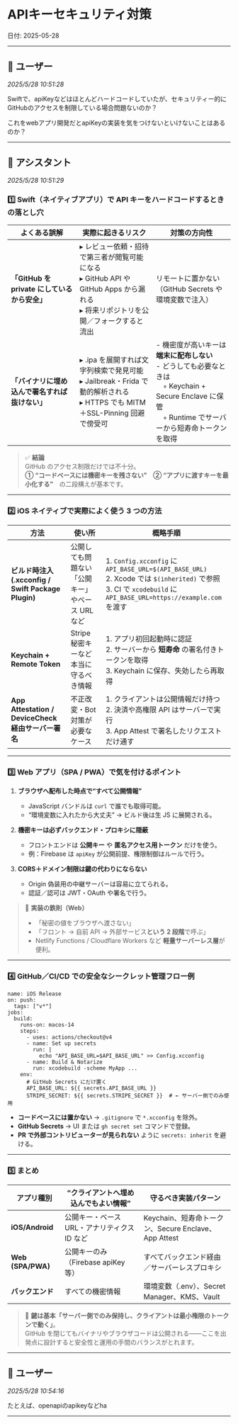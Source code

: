 # APIキーセキュリティ対策

日付: 2025-05-28

---

## 👤 ユーザー
*2025/5/28 10:51:28*

Swiftで、apiKeyなどはほとんどハードコードしていたが、セキュリティー的にGitHubのアクセスを制限している場合問題ないのか？

これをwebアプリ開発だとapiKeyの実装を気をつけないといけないことはあるのか？

---

## 🤖 アシスタント
*2025/5/28 10:51:29*

### 1️⃣ Swift（ネイティブアプリ）で API キーをハードコードするときの落とし穴
| よくある誤解 | 実際に起きるリスク | 対策の方向性 |
| --- | --- | --- |
| **「GitHub を private にしているから安全」** | ▸ レビュー依頼・招待で第三者が閲覧可能になる<br>▸ GitHub API や GitHub Apps から漏れる<br>▸ 将来リポジトリを公開／フォークすると流出 | リモートに置かない（GitHub Secrets や環境変数で注入） |
| **「バイナリに埋め込んで署名すれば抜けない」** | ▸ .ipa を展開すれば文字列検索で発見可能<br>▸ Jailbreak・Frida で動的解析される<br>▸ HTTPS でも MITM＋SSL-Pinning 回避で傍受可 | - 機密度が高いキーは**端末に配布しない**<br>- どうしても必要なときは<br> ◦ Keychain + Secure Enclave に保管<br> ◦ Runtime でサーバーから短寿命トークンを取得 |

> ✅ **結論**  
> GitHub のアクセス制限だけでは不十分。  
> **① “コードベースには機密キーを残さない”** **② “アプリに渡すキーを最小化する”** の二段構えが基本です。

---

### 2️⃣ iOS ネイティブで実際によく使う 3 つの方法

| 方法 | 使い所 | 概略手順 |
| --- | --- | --- |
| **ビルド時注入 (.xcconfig / Swift Package Plugin)** | 公開しても問題ない「公開キー」やベース URL など | 1. `Config.xcconfig` に `API_BASE_URL=$(API_BASE_URL)`<br>2. Xcode では `$(inherited)` で参照<br>3. CI で `xcodebuild` に `API_BASE_URL=https://example.com` を渡す |
| **Keychain + Remote Token** | Stripe 秘密キーなど本当に守るべき情報 | 1. アプリ初回起動時に認証<br>2. サーバーから **短寿命** の署名付きトークンを取得<br>3. Keychain に保存、失効したら再取得 |
| **App Attestation / DeviceCheck 経由サーバー署名** | 不正改変・Bot 対策が必要なケース | 1. クライアントは公開情報だけ持つ<br>2. 決済や高権限 API はサーバーで実行<br>3. App Attest で署名したリクエストだけ通す |

---

### 3️⃣ Web アプリ（SPA / PWA）で気を付けるポイント

1. **ブラウザへ配布した時点で“すべて公開情報”**  
   - JavaScript バンドルは `curl` で誰でも取得可能。  
   - “環境変数に入れたから大丈夫” → ビルド後は生 JS に展開される。

2. **機密キーは必ずバックエンド・プロキシに隠蔽**  
   - フロントエンドは **公開キー** や **匿名アクセス用トークン** だけを使う。  
   - 例：Firebase は `apiKey` が公開前提、権限制御はルールで行う。

3. **CORS＋ドメイン制限は鍵の代わりにならない**  
   - Origin 偽装用の中継サーバーは容易に立てられる。  
   - 認証／認可は JWT・OAuth や署名で行う。

> 📝 **実装の鉄則（Web）**  
> - 「秘密の値をブラウザへ渡さない」  
> - 「フロント → 自前 API → 外部サービス**という 2 段階**で呼ぶ」  
> - Netlify Functions / Cloudflare Workers など **軽量サーバーレス層**が便利。

---

### 4️⃣ GitHub／CI/CD での安全なシークレット管理フロー例

```
name: iOS Release
on: push:
  tags: ["v*"]
jobs:
  build:
    runs-on: macos-14
    steps:
      - uses: actions/checkout@v4
      - name: Set up secrets
        run: |
          echo "API_BASE_URL=$API_BASE_URL" >> Config.xcconfig
      - name: Build & Notarize
        run: xcodebuild -scheme MyApp ...
    env:
      # GitHub Secrets にだけ置く
      API_BASE_URL: ${{ secrets.API_BASE_URL }}
      STRIPE_SECRET: ${{ secrets.STRIPE_SECRET }}  # ← サーバー側でのみ使用
```

- **コードベースには置かない** → `.gitignore` で `*.xcconfig` を除外。  
- **GitHub Secrets** → UI または `gh secret set` コマンドで登録。  
- **PR で外部コントリビューターが見られない** ように `secrets: inherit` を避ける。

---

### 5️⃣ まとめ

| アプリ種別 | “クライアントへ埋め込んでもよい情報” | 守るべき実装パターン |
| --- | --- | --- |
| **iOS/Android** | 公開キー・ベース URL・アナリティクス ID など | Keychain、短寿命トークン、Secure Enclave、App Attest |
| **Web (SPA/PWA)** | 公開キーのみ（Firebase apiKey 等） | すべてバックエンド経由／サーバーレスプロキシ |
| **バックエンド** | すべての機密情報 | 環境変数（.env）、Secret Manager、KMS、Vault |

> 🔐 **鍵は基本「サーバー側でのみ保持し、クライアントは最小権限のトークンで動く」**。  
> GitHub を閉じてもバイナリやブラウザコードは公開される――ここを出発点に設計すると安全性と運用の手間のバランスがとれます。

---

## 👤 ユーザー
*2025/5/28 10:54:16*

たとえば、openapiのapikeyなどha

---
